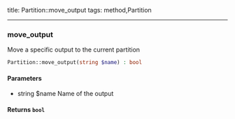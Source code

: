 title: Partition::move_output
tags: method,Partition

---

<div class="method">
<h3 class="method-name">move_output</h3>
<p>Move a specific output to the current partition<br></p>

```php
Partition::move_output(string $name) : bool
```

#### Parameters

*  string $name Name of the output


#### Returns `bool`




</div>